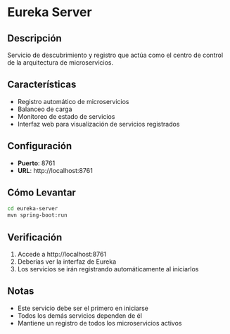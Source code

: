 # Eureka Server

## Descripción
Servicio de descubrimiento y registro que actúa como el centro de control de la arquitectura de microservicios.

## Características
- Registro automático de microservicios
- Balanceo de carga
- Monitoreo de estado de servicios
- Interfaz web para visualización de servicios registrados

## Configuración
- **Puerto**: 8761
- **URL**: http://localhost:8761

## Cómo Levantar
```bash
cd eureka-server
mvn spring-boot:run
```

## Verificación
1. Accede a http://localhost:8761
2. Deberías ver la interfaz de Eureka
3. Los servicios se irán registrando automáticamente al iniciarlos

## Notas
- Este servicio debe ser el primero en iniciarse
- Todos los demás servicios dependen de él
- Mantiene un registro de todos los microservicios activos 